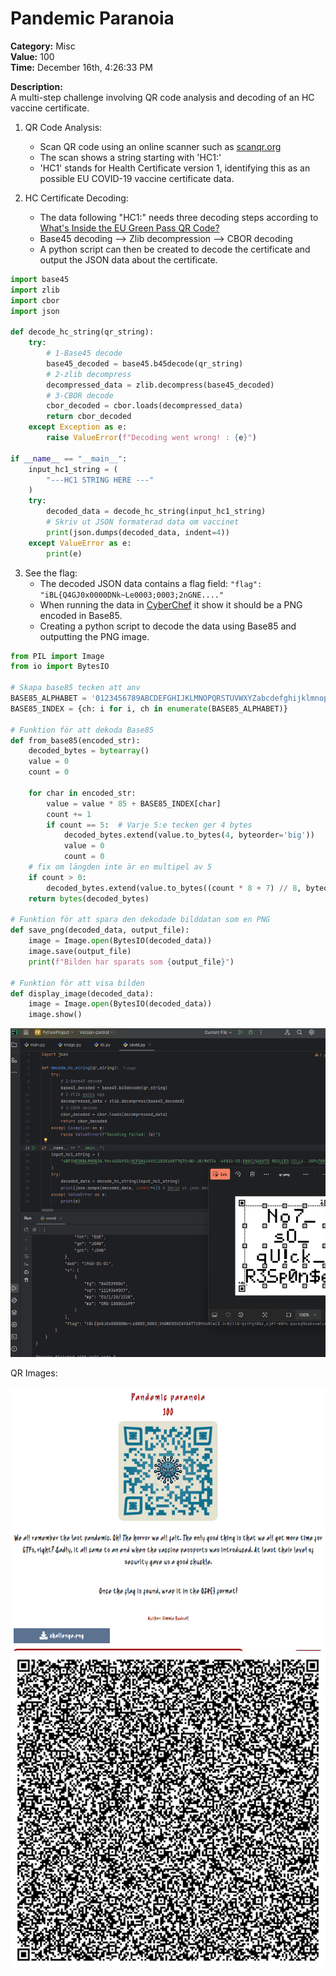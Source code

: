 # Pandemic Paranoia
**Category:** Misc  
**Value:** 100  
**Time:** December 16th, 4:26:33 PM

**Description:**  
A multi-step challenge involving QR code analysis and decoding of an HC vaccine certificate.

1. QR Code Analysis:
   - Scan QR code using an online scanner such as [scanqr.org](https://scanqr.org/)
   - The scan shows a string starting with 'HC1:'
   - 'HC1' stands for Health Certificate version 1, identifying this as an possible EU COVID-19 vaccine certificate data.

2. HC Certificate Decoding:
   - The data following "HC1:" needs three decoding steps according to [What's Inside the EU Green Pass QR Code?](https://gir.st/blog/greenpass.html)
   - Base45 decoding --> Zlib decompression --> CBOR decoding
   -  A python script can then be created to decode the certificate and output the JSON data about the certificate.

```python
import base45
import zlib
import cbor
import json

def decode_hc_string(qr_string):
    try:
        # 1-Base45 decode
        base45_decoded = base45.b45decode(qr_string)
        # 2-zlib decompress
        decompressed_data = zlib.decompress(base45_decoded)
        # 3-CBOR decode
        cbor_decoded = cbor.loads(decompressed_data)
        return cbor_decoded
    except Exception as e:
        raise ValueError(f"Decoding went wrong! : {e}")

if __name__ == "__main__":
    input_hc1_string = (
        "---HC1 STRING HERE ---"
    )
    try:
        decoded_data = decode_hc_string(input_hc1_string)
        # Skriv ut JSON formaterad data om vaccinet
        print(json.dumps(decoded_data, indent=4))  
    except ValueError as e:
        print(e)
```

3. See the flag:
   - The decoded JSON data contains a flag field: `"flag": "iBL{Q4GJ0x0000DNk~Le0003;0003;2nGNE...."`
   -  When running the data in [CyberChef](https://gchq.github.io/CyberChef/) it show it should be a PNG encoded in Base85.
   - Creating a python script to decode the data using Base85 and outputting the PNG image.

```python
from PIL import Image
from io import BytesIO

# Skapa base85 tecken att anv
BASE85_ALPHABET = '0123456789ABCDEFGHIJKLMNOPQRSTUVWXYZabcdefghijklmnopqrstuvwxyz!#$%&()*+-;<=>?@^_`{|}~'
BASE85_INDEX = {ch: i for i, ch in enumerate(BASE85_ALPHABET)}

# Funktion för att dekoda Base85
def from_base85(encoded_str):
    decoded_bytes = bytearray() 
    value = 0
    count = 0

    for char in encoded_str:
        value = value * 85 + BASE85_INDEX[char] 
        count += 1
        if count == 5:  # Varje 5:e tecken ger 4 bytes
            decoded_bytes.extend(value.to_bytes(4, byteorder='big'))
            value = 0
            count = 0
    # fix om längden inte är en multipel av 5
    if count > 0:
        decoded_bytes.extend(value.to_bytes((count * 8 + 7) // 8, byteorder='big'))
    return bytes(decoded_bytes)

# Funktion för att spara den dekodade bilddatan som en PNG
def save_png(decoded_data, output_file):
    image = Image.open(BytesIO(decoded_data))
    image.save(output_file)
    print(f"Bilden har sparats som {output_file}")

# Funktion för att visa bilden
def display_image(decoded_data):
    image = Image.open(BytesIO(decoded_data))
    image.show()
```
![Python](./images/Pandemic_paranoia-3.png)

QR Images:

![Challenge](./images/Pandemic_paranoia-1.png)
![QR-code](./images/Pandemic_paranoia-2.png)


